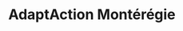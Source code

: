 ---
title: "AdaptAction Montérégie"
url: /vaudreuil-dorion/adaptaction-monteregie/
shop: Sanitätshaus
---